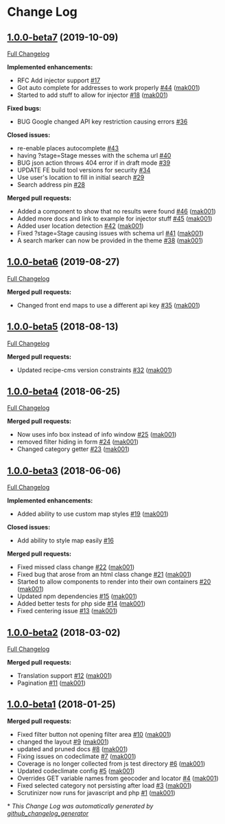 # Change Log

## [1.0.0-beta7](https://github.com/dynamic/silverstripe-locator-frontend-react/tree/1.0.0-beta7) (2019-10-09)
[Full Changelog](https://github.com/dynamic/silverstripe-locator-frontend-react/compare/1.0.0-beta6...1.0.0-beta7)

**Implemented enhancements:**

- RFC Add injector support [\#17](https://github.com/dynamic/silverstripe-locator-frontend-react/issues/17)
- Got auto complete for addresses to work properly [\#44](https://github.com/dynamic/silverstripe-locator-frontend-react/pull/44) ([mak001](https://github.com/mak001))
- Started to add stuff to allow for injector [\#18](https://github.com/dynamic/silverstripe-locator-frontend-react/pull/18) ([mak001](https://github.com/mak001))

**Fixed bugs:**

- BUG Google changed API key restriction causing errors [\#36](https://github.com/dynamic/silverstripe-locator-frontend-react/issues/36)

**Closed issues:**

- re-enable places autocomplete [\#43](https://github.com/dynamic/silverstripe-locator-frontend-react/issues/43)
- having ?stage=Stage messes with the schema url [\#40](https://github.com/dynamic/silverstripe-locator-frontend-react/issues/40)
- BUG json action throws 404 error if in draft mode [\#39](https://github.com/dynamic/silverstripe-locator-frontend-react/issues/39)
- UPDATE FE build tool versions for security [\#34](https://github.com/dynamic/silverstripe-locator-frontend-react/issues/34)
- Use user's location to fill in initial search [\#29](https://github.com/dynamic/silverstripe-locator-frontend-react/issues/29)
- Search address pin [\#28](https://github.com/dynamic/silverstripe-locator-frontend-react/issues/28)

**Merged pull requests:**

- Added a component to show that no results were found [\#46](https://github.com/dynamic/silverstripe-locator-frontend-react/pull/46) ([mak001](https://github.com/mak001))
- Added more docs and link to example for injector stuff [\#45](https://github.com/dynamic/silverstripe-locator-frontend-react/pull/45) ([mak001](https://github.com/mak001))
- Added user location detection [\#42](https://github.com/dynamic/silverstripe-locator-frontend-react/pull/42) ([mak001](https://github.com/mak001))
- Fixed ?stage=Stage causing issues with schema url [\#41](https://github.com/dynamic/silverstripe-locator-frontend-react/pull/41) ([mak001](https://github.com/mak001))
- A search marker can now be provided in the theme [\#38](https://github.com/dynamic/silverstripe-locator-frontend-react/pull/38) ([mak001](https://github.com/mak001))

## [1.0.0-beta6](https://github.com/dynamic/silverstripe-locator-frontend-react/tree/1.0.0-beta6) (2019-08-27)
[Full Changelog](https://github.com/dynamic/silverstripe-locator-frontend-react/compare/1.0.0-beta5...1.0.0-beta6)

**Merged pull requests:**

- Changed front end maps to use a different api key [\#35](https://github.com/dynamic/silverstripe-locator-frontend-react/pull/35) ([mak001](https://github.com/mak001))

## [1.0.0-beta5](https://github.com/dynamic/silverstripe-locator-frontend-react/tree/1.0.0-beta5) (2018-08-13)
[Full Changelog](https://github.com/dynamic/silverstripe-locator-frontend-react/compare/1.0.0-beta4...1.0.0-beta5)

**Merged pull requests:**

- Updated recipe-cms version constraints [\#32](https://github.com/dynamic/silverstripe-locator-frontend-react/pull/32) ([mak001](https://github.com/mak001))

## [1.0.0-beta4](https://github.com/dynamic/silverstripe-locator-frontend-react/tree/1.0.0-beta4) (2018-06-25)
[Full Changelog](https://github.com/dynamic/silverstripe-locator-frontend-react/compare/1.0.0-beta3...1.0.0-beta4)

**Merged pull requests:**

- Now uses info box instead of info window [\#25](https://github.com/dynamic/silverstripe-locator-frontend-react/pull/25) ([mak001](https://github.com/mak001))
- removed filter hiding in form [\#24](https://github.com/dynamic/silverstripe-locator-frontend-react/pull/24) ([mak001](https://github.com/mak001))
- Changed category getter [\#23](https://github.com/dynamic/silverstripe-locator-frontend-react/pull/23) ([mak001](https://github.com/mak001))

## [1.0.0-beta3](https://github.com/dynamic/silverstripe-locator-frontend-react/tree/1.0.0-beta3) (2018-06-06)
[Full Changelog](https://github.com/dynamic/silverstripe-locator-frontend-react/compare/1.0.0-beta2...1.0.0-beta3)

**Implemented enhancements:**

- Added ability to use custom map styles [\#19](https://github.com/dynamic/silverstripe-locator-frontend-react/pull/19) ([mak001](https://github.com/mak001))

**Closed issues:**

- Add ability to style map easily [\#16](https://github.com/dynamic/silverstripe-locator-frontend-react/issues/16)

**Merged pull requests:**

- Fixed missed class change [\#22](https://github.com/dynamic/silverstripe-locator-frontend-react/pull/22) ([mak001](https://github.com/mak001))
- Fixed bug that arose from an html class change [\#21](https://github.com/dynamic/silverstripe-locator-frontend-react/pull/21) ([mak001](https://github.com/mak001))
- Started to allow components to render into their own containers [\#20](https://github.com/dynamic/silverstripe-locator-frontend-react/pull/20) ([mak001](https://github.com/mak001))
- Updated npm dependencies [\#15](https://github.com/dynamic/silverstripe-locator-frontend-react/pull/15) ([mak001](https://github.com/mak001))
- Added better tests for php side [\#14](https://github.com/dynamic/silverstripe-locator-frontend-react/pull/14) ([mak001](https://github.com/mak001))
- Fixed centering issue [\#13](https://github.com/dynamic/silverstripe-locator-frontend-react/pull/13) ([mak001](https://github.com/mak001))

## [1.0.0-beta2](https://github.com/dynamic/silverstripe-locator-frontend-react/tree/1.0.0-beta2) (2018-03-02)
[Full Changelog](https://github.com/dynamic/silverstripe-locator-frontend-react/compare/1.0.0-beta1...1.0.0-beta2)

**Merged pull requests:**

- Translation support [\#12](https://github.com/dynamic/silverstripe-locator-frontend-react/pull/12) ([mak001](https://github.com/mak001))
- Pagination [\#11](https://github.com/dynamic/silverstripe-locator-frontend-react/pull/11) ([mak001](https://github.com/mak001))

## [1.0.0-beta1](https://github.com/dynamic/silverstripe-locator-frontend-react/tree/1.0.0-beta1) (2018-01-25)
**Merged pull requests:**

- Fixed filter button not opening filter area [\#10](https://github.com/dynamic/silverstripe-locator-frontend-react/pull/10) ([mak001](https://github.com/mak001))
- changed the layout [\#9](https://github.com/dynamic/silverstripe-locator-frontend-react/pull/9) ([mak001](https://github.com/mak001))
- updated and pruned docs [\#8](https://github.com/dynamic/silverstripe-locator-frontend-react/pull/8) ([mak001](https://github.com/mak001))
- Fixing issues on codeclimate [\#7](https://github.com/dynamic/silverstripe-locator-frontend-react/pull/7) ([mak001](https://github.com/mak001))
- Coverage is no longer collected from js test directory [\#6](https://github.com/dynamic/silverstripe-locator-frontend-react/pull/6) ([mak001](https://github.com/mak001))
- Updated codeclimate config [\#5](https://github.com/dynamic/silverstripe-locator-frontend-react/pull/5) ([mak001](https://github.com/mak001))
- Overrides GET variable names from geocoder and locator [\#4](https://github.com/dynamic/silverstripe-locator-frontend-react/pull/4) ([mak001](https://github.com/mak001))
- Fixed selected category not persisting after load [\#3](https://github.com/dynamic/silverstripe-locator-frontend-react/pull/3) ([mak001](https://github.com/mak001))
- Scrutinizer now runs for javascript and php [\#1](https://github.com/dynamic/silverstripe-locator-frontend-react/pull/1) ([mak001](https://github.com/mak001))



\* *This Change Log was automatically generated by [github_changelog_generator](https://github.com/skywinder/Github-Changelog-Generator)*